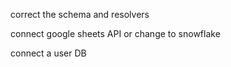 correct the schema and resolvers

connect google sheets API or change to snowflake

connect a user DB
